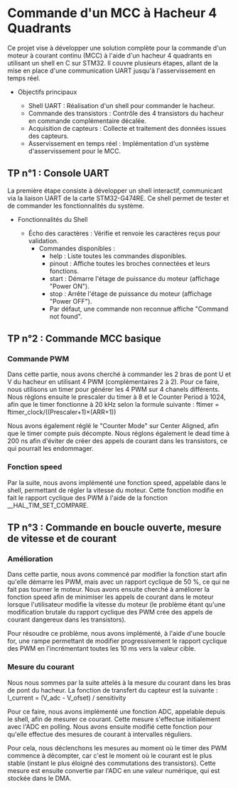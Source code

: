 # Commande d'un MCC à Hacheur 4 Quadrants

Ce projet vise à développer une solution complète pour la commande d'un moteur à courant continu (MCC) à l'aide d'un hacheur 4 quadrants en utilisant un shell en C sur STM32. Il couvre plusieurs étapes, allant de la mise en place d'une communication UART jusqu'à l'asservissement en temps réel.
- Objectifs principaux

    - Shell UART : Réalisation d'un shell pour commander le hacheur.
    - Commande des transistors : Contrôle des 4 transistors du hacheur en commande complémentaire décalée.
    - Acquisition de capteurs : Collecte et traitement des données issues des capteurs.
    - Asservissement en temps réel : Implémentation d'un système d'asservissement pour le MCC.

## TP n°1 : Console UART

La première étape consiste à développer un shell interactif, communicant via la liaison UART de la carte STM32-G474RE. Ce shell permet de tester et de commander les fonctionnalités du système.
- Fonctionnalités du Shell

    - Écho des caractères : Vérifie et renvoie les caractères reçus pour validation.
        - Commandes disponibles :
           - help : Liste toutes les commandes disponibles.
            - pinout : Affiche toutes les broches connectées et leurs fonctions.
            - start : Démarre l'étage de puissance du moteur (affichage "Power ON").
            - stop : Arrête l'étage de puissance du moteur (affichage "Power OFF").
            - Par défaut, une commande non reconnue affiche "Command not found".

## TP n°2 : Commande MCC basique

### Commande PWM

Dans cette partie, nous avons cherché à commander les 2 bras de pont U et V du hacheur en utilisant 4 PWM (complémentaires 2 à 2). Pour ce faire, nous utilisons un timer pour générer les 4 PWM sur 4 chanels différents.
Nous réglons ensuite le prescaler du timer à 8 et le Counter Period à 1024, afin que le timer fonctionne à 20 kHz selon la formule suivante :
ftimer = ftimer_clock/((Prescaler+1)×(ARR+1))

Nous avons également réglé le "Counter Mode" sur Center Aligned, afin que le timer compte puis décompte.
Nous réglons également le dead time à 200 ns afin d'éviter de créer des appels de courant dans les transistors, ce qui pourrait les endommager.

### Fonction speed

Par la suite, nous avons implémenté une fonction speed, appelable dans le shell, permettant de régler la vitesse du moteur.
Cette fonction modifie en fait le rapport cyclique des PWM à l'aide de la fonction __HAL_TIM_SET_COMPARE.

## TP n°3 : Commande en boucle ouverte, mesure de vitesse et de courant

### Amélioration

Dans cette partie, nous avons commencé par modifier la fonction start afin qu'elle démarre les PWM, mais avec un rapport cyclique de 50 %, ce qui ne fait pas tourner le moteur.
Nous avons ensuite cherché à améliorer la fonction speed afin de minimiser les appels de courant dans le moteur lorsque l'utilisateur modifie la vitesse du moteur (le problème étant qu'une modification brutale du rapport cyclique des PWM crée des appels de courant dangereux dans les transistors).

Pour résoudre ce problème, nous avons implémenté, à l'aide d'une boucle for, une rampe permettant de modifier progressivement le rapport cyclique des PWM en l'incrémentant toutes les 10 ms vers la valeur cible.

### Mesure du courant

Nous nous sommes par la suite attelés à la mesure du courant dans les bras de pont du hacheur.
La fonction de transfert du capteur est la suivante : 
I_current = (V_adc - V_ofset) / sensitivity 

Pour ce faire, nous avons implémenté une fonction ADC, appelable depuis le shell, afin de mesurer ce courant.
Cette mesure s'effectue initialement avec l'ADC en polling. Nous avons ensuite modifié cette fonction pour qu'elle effectue des mesures de courant à intervalles réguliers.

Pour cela, nous déclenchons les mesures au moment où le timer des PWM commence à décompter, car c'est le moment où le courant est le plus stable (instant le plus éloigné des commutations des transistors). Cette mesure est ensuite convertie par l'ADC en une valeur numérique, qui est stockée dans le DMA.
